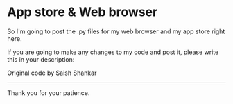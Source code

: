 # App store & Web browser


So I'm going to post the .py files for my web browser and my app store right here.

If you are going to make any changes to my code and post it, please write this in your description:

Original code by Saish Shankar
_______________________________

Thank you for your patience.
